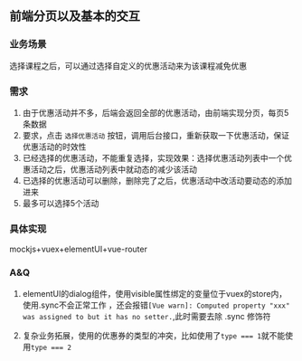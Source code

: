 ## 前端分页以及基本的交互

### 业务场景

选择课程之后，可以通过选择自定义的优惠活动来为该课程减免优惠

### 需求

1. 由于优惠活动并不多，后端会返回全部的优惠活动，由前端实现分页，每页5条数据
2. 要求，点击 `选择优惠活动` 按钮，调用后台接口，重新获取一下优惠活动，保证优惠活动的时效性
3. 已经选择的优惠活动，不能重复选择，实现效果：选择优惠活动列表中一个优惠活动之后，优惠活动列表中就动态的减少该活动
4. 已选择的优惠活动可以删除，删除完了之后，优惠活动中改活动要动态的添加进来
5. 最多可以选择5个活动

### 具体实现

mockjs+vuex+elementUI+vue-router


### A&Q

1. elementUI的dialog组件，使用visible属性绑定的变量位于vuex的store内，使用.sync不会正常工作
，还会报错`[Vue warn]: Computed property "xxx" was assigned to but it has no setter.`,此时需要去除 .sync 修饰符

2. 复杂业务拓展，使用的优惠券的类型的冲突，比如使用了`type === 1`就不能使用`type === 2`
